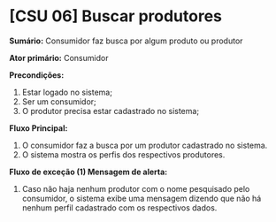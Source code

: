 # [CSU 06] Buscar produtores

**Sumário:** Consumidor faz busca por algum produto ou produtor

**Ator primário:** Consumidor

**Precondições:**
1. Estar logado no sistema;
2. Ser um consumidor;
3. O produtor precisa estar cadastrado no sistema;

**Fluxo Principal:**

1. O consumidor faz a busca por um produtor cadastrado no sistema.
2. O sistema mostra os perfis dos respectivos produtores.

**Fluxo de exceção (1) Mensagem de alerta:**

1. Caso não haja nenhum produtor com o nome pesquisado pelo consumidor, o sistema exibe uma mensagem dizendo que não há nenhum perfil cadastrado com os respectivos dados.